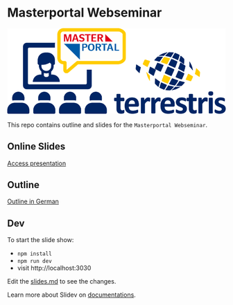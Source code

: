 # Masterportal Webseminar

![MP Webibar Logo](./public/terrestris_webseminar_logo.png)

This repo contains outline and slides for the `Masterportal Webseminar`.  

## Online Slides

[Access presentation](https://terrestris.github.io/masterportal-webseminar)

## Outline

[Outline in German](outline_de.md)

## Dev

To start the slide show:

- `npm install`
- `npm run dev`
- visit http://localhost:3030

Edit the [slides.md](./slides.md) to see the changes.

Learn more about Slidev on [documentations](https://sli.dev/).
